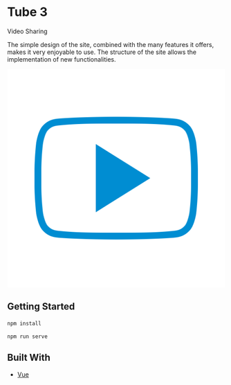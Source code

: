 # Tube 3

Video Sharing

The simple design of the site, combined with the many features it offers, makes it very enjoyable to use. The structure of the site allows the implementation of new functionalities.

![](images/blue-youtube-icon-61.png)

## Getting Started
```
npm install
```
```
npm run serve
```
## Built With
* [Vue](https://vuejs.org/)
